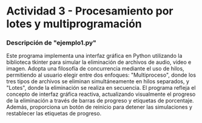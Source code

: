 # Actividad 3 - Procesamiento por lotes y multiprogramación

### Descripción de "ejemplo1.py"

Este programa implementa una interfaz gráfica en Python utilizando la biblioteca tkinter para simular la eliminación de archivos de audio, video e imagen. Adopta una filosofía de concurrencia mediante el uso de hilos, permitiendo al usuario elegir entre dos enfoques: "Multiproceso", donde los tres tipos de archivos se eliminan simultáneamente en hilos separados, y "Lotes", donde la eliminación se realiza en secuencia. El programa refleja el concepto de interfaz gráfica reactiva, actualizando visualmente el progreso de la eliminación a través de barras de progreso y etiquetas de porcentaje. Además, proporciona un botón de reinicio para detener las simulaciones y restablecer las etiquetas de progreso.

